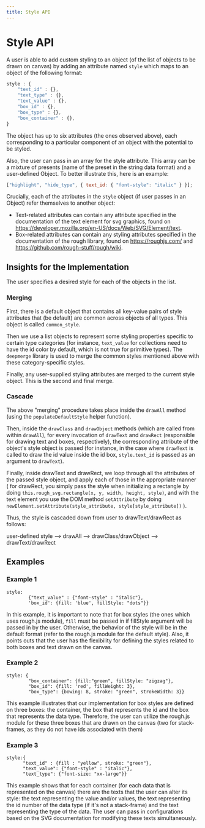 ```yaml
---
title: Style API
---
```


# Style API

A user is able to add custom styling to an object
(of the list of objects to be drawn on canvas) by
adding an attribute named `style` which maps to an object of the
following format:

```javascript
style : {
    "text_id" : {},
    "text_type" : {},
    "text_value" : {},
    "box_id" : {},
    "box_type" : {},
    "box_container" : {},
}
```

The object has up to six attributes (the ones observed above), each
corresponding to a particular component of an object with the potential
to be styled.

Also, the user can pass in an array for the style attribute. This array can be
a mixture of presents (name of the preset in the string data format) and a user-defined
Object. To better illustrate this, here is an example:

```javascript
["highlight", "hide_type", { text_id: { "font-style": "italic" } }];
```

Crucially, each of the attributes in the `style` object (if user passes in an Object)
refer themselves to another object:

- Text-related attributes can contain any attribute specified in the
  documentation of the text element for svg graphics, found on
  https://developer.mozilla.org/en-US/docs/Web/SVG/Element/text.
- Box-related attributes can contain any styling attributes specified in the
  documentation of the rough library, found on https://roughjs.com/ and
  https://github.com/rough-stuff/rough/wiki.

## Insights for the Implementation

The user specifies a desired style for each of the objects in the list.

### Merging

First, there is a default object that contains all key-value pairs of style attributes
that (be default) are common across objects of all types. This object is called `common_style`.

Then we use a list objects to represent some styling properties specific to certain type categories
(for instance, `text_value` for collections need to have the id color by default, which
is not true for primitive types). The `deepmerge` library is used to merge the common styles
mentioned above with these category-specific styles.

Finally, any user-supplied styling attributes are merged to the current style object.
This is the second and final merge.

### Cascade

The above "merging" procedure takes place inside the `drawAll` method (using the
`populateDefaultStyle` helper function).

Then, inside the `drawClass` and `drawObject` methods (which are called from within
`drawAll`), for every invocation of `drawText` and `drawRect` (responsible for drawing
text and boxes, respectively), the corresponding attribute of the object's style
object is passed (for instance, in the case where `drawText` is called to draw the id value
inside the id box, `style.text_id` is passed as an argument to `drawText`).

Finally, inside drawText and drawRect, we loop through all the attributes of the
passed style object, and apply each of those in the appropriate manner (
for drawRect, you simply pass the style when initializing a rectangle by doing
`this.rough_svg.rectangle(x, y, width, height, style)`, and with the text element you
use the DOM method `setAttribute` by doing `newElement.setAttribute(style_attribute, style[style_attribute])`
).

Thus, the style is cascaded down from user to drawText/drawRect as follows:

user-defined style --> drawAll --> drawClass/drawObject --> drawText/drawRect

## Examples

### Example 1

```
style:
        {"text_value" : {"font-style" : "italic"},
        'box_id': {fill: 'blue', fillStyle: "dots"}}
```

In this example, it is important to note that for box styles
(the ones which uses rough.js module), `fill` must be passed in if
fillStyle argument will be passed in by the user. Otherwise, the behavior of the style will be in the default format
(refer to the rough.js module for the default style). Also, it points outs that the user has the
flexibility for defining the styles related to both boxes and text drawn on the canvas.

### Example 2

```
style: {
        "box_container": {fill:"green", fillStyle: "zigzag"},
        "box_id": {fill: 'red', fillWeight: 3},
        "box_type": {bowing: 8, stroke: "green", strokeWidth: 3}}
```

This example illustrates that our implementation for box styles are defined on
three boxes: the container, the box that represents the id and the box that represents
the data type. Therefore, the user can utilize the rough.js module for these three boxes that
are drawn on the canvas (two for stack-frames, as they do not have ids associated with them)

### Example 3

```
style:{
      "text_id" : {fill : "yellow", stroke: "green"},
      "text_value": {"font-style" : "italic"},
      "text_type": {"font-size: "xx-large"}}
```

This example shows that for each container (for each data that is represented on the canvas)
there are the texts that the user can alter its style: the text representing the value and/or values,
the text representing the id number of the data type (if it's not a stack-frame) and the text representing
the type of the data. The user can pass in configurations based on the SVG documentation for modifying these texts
simultaneously.
